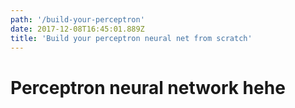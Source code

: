 ```yaml
---
path: '/build-your-perceptron'
date: 2017-12-08T16:45:01.889Z
title: 'Build your perceptron neural net from scratch'
---
```


# Perceptron neural network hehe